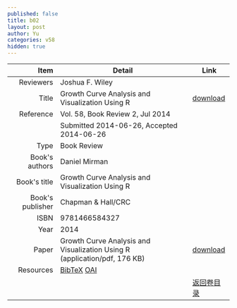 ```yaml
---
published: false
title: b02
layout: post
author: Yu
categories: v58
hidden: true
---
```


| Item | Detail | Link |
|---:|---|---|
| Reviewers | Joshua F. Wiley| |
| Title |Growth Curve Analysis and Visualization Using R | [download](http://www.jstatsoft.org/v58/b02/paper) |
| Reference |Vol. 58, Book Review 2, Jul 2014 | |
| | Submitted 2014-06-26, Accepted 2014-06-26| | 
| Type | Book Review| |
| Book's authors | Daniel Mirman| |
| Book's title | Growth Curve Analysis and Visualization Using R| |
| Book's publisher | Chapman & Hall/CRC| |
| ISBN | 9781466584327| |
| Year | 2014| |
| Paper | Growth Curve Analysis and Visualization Using R  (application/pdf, 176 KB)| [download](http://www.jstatsoft.org/v58/b02/paper) |
| Resources | [BibTeX](http://www.jstatsoft.org/v58/b02/bibtex) [OAI](http://www.jstatsoft.org/oai?verb=GetRecord&identifier=oai.jstatsoft/v58/b02&prefix=oai_dc)| |
| |  | [返回卷目录]({{site.baseurl}}/volume/v58.html) |